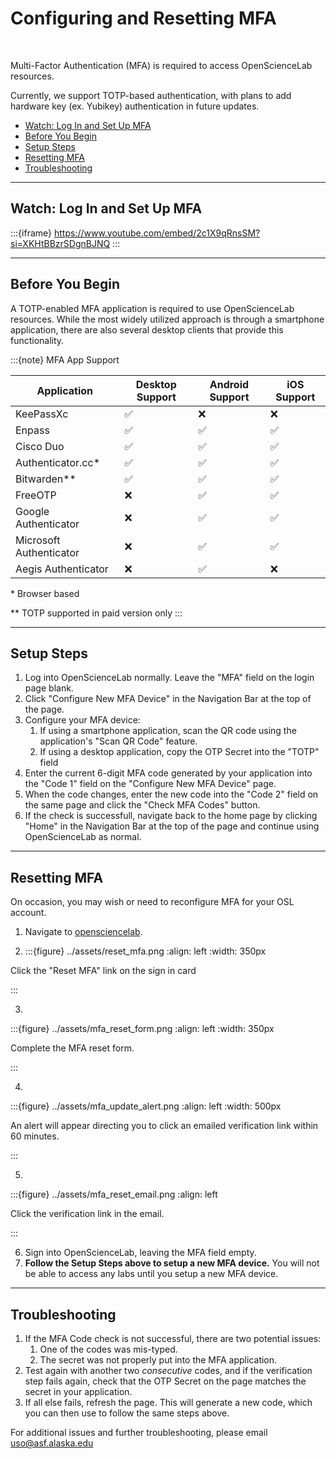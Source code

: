 # Configuring and Resetting MFA
<br>

Multi-Factor Authentication (MFA) is required to access OpenScienceLab resources.

Currently, we support TOTP-based authentication, with plans to add hardware
key (ex. Yubikey) authentication in future updates.

- [Watch: Log In and Set Up MFA](#Watch:-Log-In-and-Set-Up-MFA)
- [Before You Begin](#Before-You-Begin)
- [Setup Steps](#Setup-Steps)
- [Resetting MFA](#Resetting-MFA)
- [Troubleshooting](#Troubleshooting)

---

## Watch: Log In and Set Up MFA
:::{iframe} https://www.youtube.com/embed/2c1X9qRnsSM?si=XKHtBBzrSDgnBJNQ
:::

---

## Before You Begin

A TOTP-enabled MFA application is required to use OpenScienceLab resources.
While the most widely utilized approach is through a smartphone application,
there are also several desktop clients that provide this functionality.

:::{note} MFA App Support

| Application             | Desktop Support | Android Support | iOS Support |
| --------------------    | --------------- | --------------- | ----------- |
| KeePassXc               |        ✅       |       ❌        |      ❌     |
| Enpass                  |        ✅       |       ✅        |      ✅     |
| Cisco Duo               |        ✅       |       ✅        |      ✅     |
| Authenticator.cc*       |        ✅       |       ✅        |      ✅     |
| Bitwarden**             |        ✅       |       ✅        |      ✅     |
| FreeOTP                 |        ❌       |       ✅        |      ✅     |
| Google Authenticator    |        ❌       |       ✅        |      ✅     |
| Microsoft Authenticator |        ❌       |       ✅        |      ✅     |
| Aegis Authenticator     |        ❌       |       ✅        |      ❌     |

\* Browser based

\*\* TOTP supported in paid version only
:::

---
## Setup Steps

1. Log into OpenScienceLab normally. Leave the "MFA" field on the login page blank.
1. Click "Configure New MFA Device" in the Navigation Bar at
    the top of the page.
1. Configure your MFA device:
    1. If using a smartphone application, scan the QR code using the
application's "Scan QR Code" feature.
    1. If using a desktop application, copy the OTP Secret into the "TOTP" field
1. Enter the current 6-digit MFA code generated by your application into the "Code 1" field
    on the "Configure New MFA Device" page.
1. When the code changes, enter the new code into the "Code 2" field on the same
    page and click the "Check MFA Codes" button.
1. If the check is successfull, navigate back to the home page by clicking "Home"
    in the Navigation Bar at the top of the page and continue using OpenScienceLab
    as normal.

---
## Resetting MFA

On occasion, you may wish or need to reconfigure MFA for your OSL account.

1. Navigate to [opensciencelab](https://opensciencelab.asf.alaska.edu/).
   
2. :::{figure} ../assets/reset_mfa.png
:align: left
:width: 350px

<p style="font-size: 14px;">Click the "Reset MFA" link on the sign in card</p>
:::

3.
:::{figure} ../assets/mfa_reset_form.png
:align: left
:width: 350px

<p style="font-size: 14px;">Complete the MFA reset form.</p>
:::

4.
:::{figure} ../assets/mfa_update_alert.png
:align: left
:width: 500px

<p style="font-size: 14px;">An alert will appear directing you to click an emailed verification link within 60 minutes.</p>
:::

5.
:::{figure} ../assets/mfa_reset_email.png
:align: left

<p style="font-size: 14px;">Click the verification link in the email.</p>
:::

6. Sign into OpenScienceLab, leaving the MFA field empty.
7. **Follow the Setup Steps above to setup a new MFA device.** You will not be able to access any labs until you setup a new MFA device.

---
## Troubleshooting

1. If the MFA Code check is not successful, there are two potential issues:
    1. One of the codes was mis-typed.
    1. The secret was not properly put into the MFA application.
1. Test again with another two *consecutive* codes, and if the verification step fails
    again, check that the OTP Secret on the page matches the secret in your application.
1. If all else fails, refresh the page. This will generate a new code, which you
    can then use to follow the same steps above.

For additional issues and further troubleshooting, please email
[uso@asf.alaska.edu](mailto:uso@asf.alaska.edu)




